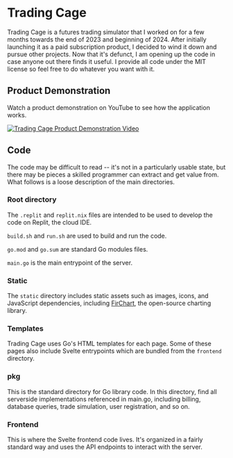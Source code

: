 # Trading Cage

Trading Cage is a futures trading simulator that I worked on for a few months towards the end of 2023 and beginning of 2024. After initially launching it as a paid subscription product, I decided to wind it down and pursue other projects. Now that it's defunct, I am opening up the code in case anyone out there finds it useful. I provide all code under the MIT license so feel free to do whatever you want with it.

## Product Demonstration

Watch a product demonstration on YouTube to see how the application works.

[![Trading Cage Product Demonstration Video](http://img.youtube.com/vi/30T-FvJ-cqw/0.jpg)](http://www.youtube.com/watch?v=30T-FvJ-cqw "Trading Cage Product Demonstration")

## Code

The code may be difficult to read -- it's not in a particularly usable state, but there may be pieces a skilled programmer can extract and get value from. What follows is a loose description of the main directories.

### Root directory

The `.replit` and `replit.nix` files are intended to be used to develop the code on Replit, the cloud IDE.

`build.sh` and `run.sh` are used to build and run the code.

`go.mod` and `go.sum` are standard Go modules files.

`main.go` is the main entrypoint of the server.

### Static

The `static` directory includes static assets such as images, icons, and JavaScript dependencies, including [FirChart](https://github.com/tradingcage/firchart), the open-source charting library.

### Templates

Trading Cage uses Go's HTML templates for each page. Some of these pages also include Svelte entrypoints which are bundled from the `frontend` directory.

### pkg

This is the standard directory for Go library code. In this directory, find all serverside implementations referenced in main.go, including billing, database queries, trade simulation, user registration, and so on.

### Frontend

This is where the Svelte frontend code lives. It's organized in a fairly standard way and uses the API endpoints to interact with the server.
